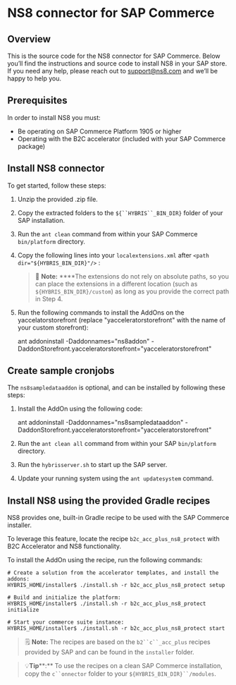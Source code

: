 # NS8 connector for SAP Commerce

##  Overview

This is the source code for the NS8 connector for SAP Commerce. Below you’ll find the instructions and source code to install NS8 in your SAP store. If you need any help, please reach out to support@ns8.com and we’ll be happy to help you. 


## Prerequisites

In order to install NS8 you must: 

- Be operating on SAP Commerce Platform 1905 or higher
- Operating with the B2C accelerator (included with your SAP Commerce package)


## Install NS8 connector

To get started, follow these steps:


1. Unzip the provided .zip file.
2. Copy the extracted folders to the `${``HYBRIS``_BIN_DIR}` folder of your SAP installation.
3. Run the `ant clean` command from within your SAP Commerce `bin/platform` directory.
4. Copy the following lines into your `localextensions.xml` after `<path dir="${HYBRIS_BIN_DIR}"/>` :


    <path autoload="true" dir="${HYBRIS_BIN_DIR}/modules/ns8-protect"/>
    
    > 📝 **Note:** ****The extensions do not rely on absolute paths, so you can place the extensions in a different location (such as `${HYBRIS_BIN_DIR}/custom`) as long as you provide the correct path in Step 4.


5. Run the following commands to install the AddOns on the yaccelatorstorefront (replace "yacceleratorstorefront" with the name of your custom storefront):


    ant addoninstall -Daddonnames="ns8addon" -DaddonStorefront.yacceleratorstorefront="yacceleratorstorefront"


## Create sample cronjobs 

The `ns8sampledataaddon` is optional, and can be installed by following these steps:


1. Install the AddOn using the following code:


    ant addoninstall -Daddonnames="ns8sampledataaddon" -DaddonStorefront.yacceleratorstorefront="yacceleratorstorefront"


2. Run the `ant clean all` command from within your SAP `bin/platform` directory.
3. Run the `hybrisserver.sh` to start up the SAP server.
4. Update your running system using the `ant updatesystem` command.


## Install NS8 using the provided Gradle recipes

NS8 provides one, built-in Gradle recipe to be used with the SAP Commerce installer.  

To leverage this feature, locate the recipe `b2c_acc_plus_ns8_protect` with B2C Accelerator and NS8 functionality.

To install the AddOn using the recipe, run the following commands:


    # Create a solution from the accelerator templates, and install the addons:
    HYBRIS_HOME/installer$ ./install.sh -r b2c_acc_plus_ns8_protect setup 
    
    # Build and initialize the platform:
    HYBRIS_HOME/installer$ ./install.sh -r b2c_acc_plus_ns8_protect initialize
    
    # Start your commerce suite instance:
    HYBRIS_HOME/installer$ ./install.sh -r b2c_acc_plus_ns8_protect start


> 🗒 **Note:** The recipes are based on the `b2``c``_acc_plus` recipes provided by SAP and can be found in the `installer` folder.


> 💡**Tip****:** To use the recipes on a clean SAP Commerce installation, copy the `c``onnector` folder to your `${HYBRIS_BIN_DIR}``/modules`.



